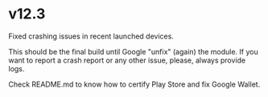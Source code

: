 # v12.3

Fixed crashing issues in recent launched devices.

This should be the final build until Google "unfix" (again) the module.
If you want to report a crash report or any other issue, please, always provide logs.

Check README.md to know how to certify Play Store and fix Google Wallet.